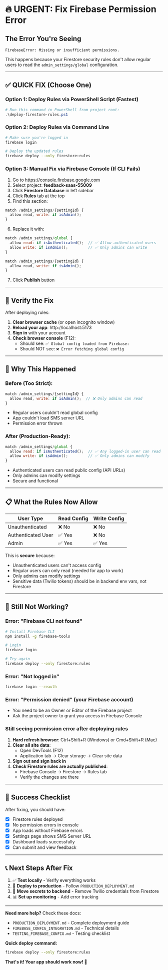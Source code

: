 # 🔥 URGENT: Fix Firebase Permission Error

## The Error You're Seeing

```
FirebaseError: Missing or insufficient permissions.
```

This happens because your Firestore security rules don't allow regular users to read the `admin_settings/global` configuration.

---

## ✅ QUICK FIX (Choose One)

### Option 1: Deploy Rules via PowerShell Script (Fastest)

```powershell
# Run this command in PowerShell from project root:
.\deploy-firestore-rules.ps1
```

### Option 2: Deploy Rules via Command Line

```bash
# Make sure you're logged in
firebase login

# Deploy the updated rules
firebase deploy --only firestore:rules
```

### Option 3: Manual Fix via Firebase Console (If CLI Fails)

1. Go to https://console.firebase.google.com
2. Select project: **feedback-saas-55009**
3. Click **Firestore Database** in left sidebar
4. Click **Rules** tab at the top
5. Find this section:

```javascript
match /admin_settings/{settingId} {
  allow read, write: if isAdmin();
}
```

6. Replace it with:

```javascript
match /admin_settings/global {
  allow read: if isAuthenticated();  // ✅ Allow authenticated users
  allow write: if isAdmin();         // ✅ Only admins can write
}

match /admin_settings/{settingId} {
  allow read, write: if isAdmin();
}
```

7. Click **Publish** button

---

## 🧪 Verify the Fix

After deploying rules:

1. **Clear browser cache** (or open incognito window)
2. **Reload your app**: http://localhost:5173
3. **Sign in** with your account
4. **Check browser console** (F12):
   - Should see: `✅ Global config loaded from Firebase:`
   - Should NOT see: `❌ Error fetching global config`

---

## 🎯 Why This Happened

### Before (Too Strict):

```javascript
match /admin_settings/{settingId} {
  allow read, write: if isAdmin();  // ❌ Only admins can read
}
```

- Regular users couldn't read global config
- App couldn't load SMS server URL
- Permission error thrown

### After (Production-Ready):

```javascript
match /admin_settings/global {
  allow read: if isAuthenticated();  // ✅ Any logged-in user can read
  allow write: if isAdmin();         // ✅ Only admins can modify
}
```

- Authenticated users can read public config (API URLs)
- Only admins can modify settings
- Secure and functional

---

## 📋 What the Rules Now Allow

| User Type          | Read Config | Write Config |
| ------------------ | ----------- | ------------ |
| Unauthenticated    | ❌ No       | ❌ No        |
| Authenticated User | ✅ Yes      | ❌ No        |
| Admin              | ✅ Yes      | ✅ Yes       |

This is **secure** because:

- Unauthenticated users can't access config
- Regular users can only read (needed for app to work)
- Only admins can modify settings
- Sensitive data (Twilio tokens) should be in backend env vars, not Firestore

---

## 🚨 Still Not Working?

### Error: "Firebase CLI not found"

```bash
# Install Firebase CLI
npm install -g firebase-tools

# Login
firebase login

# Try again
firebase deploy --only firestore:rules
```

### Error: "Not logged in"

```bash
firebase login --reauth
```

### Error: "Permission denied" (your Firebase account)

- You need to be an Owner or Editor of the Firebase project
- Ask the project owner to grant you access in Firebase Console

### Still seeing permission error after deploying rules

1. **Hard refresh browser**: Ctrl+Shift+R (Windows) or Cmd+Shift+R (Mac)
2. **Clear all site data**:
   - Open DevTools (F12)
   - Application tab → Clear storage → Clear site data
3. **Sign out and sign back in**
4. **Check Firestore rules are actually published**:
   - Firebase Console → Firestore → Rules tab
   - Verify the changes are there

---

## 🎉 Success Checklist

After fixing, you should have:

- [x] Firestore rules deployed
- [x] No permission errors in console
- [x] App loads without Firebase errors
- [x] Settings page shows SMS Server URL
- [x] Dashboard loads successfully
- [x] Can submit and view feedback

---

## 📞 Next Steps After Fix

1. ✅ **Test locally** - Verify everything works
2. 🚀 **Deploy to production** - Follow `PRODUCTION_DEPLOYMENT.md`
3. 🔐 **Move secrets to backend** - Remove Twilio credentials from Firestore
4. 📊 **Set up monitoring** - Add error tracking

---

**Need more help?** Check these docs:

- `PRODUCTION_DEPLOYMENT.md` - Complete deployment guide
- `FIREBASE_CONFIG_INTEGRATION.md` - Technical details
- `TESTING_FIREBASE_CONFIG.md` - Testing checklist

**Quick deploy command:**

```bash
firebase deploy --only firestore:rules
```

**That's it! Your app should work now! 🎊**
